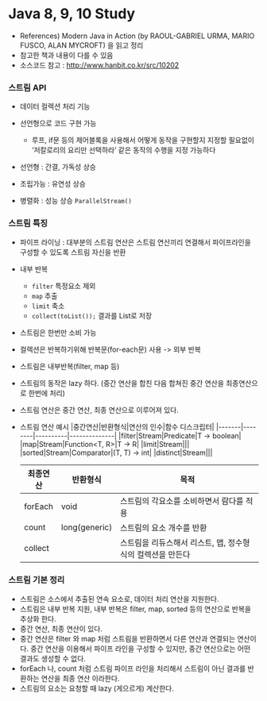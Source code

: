 # Java 8, 9, 10 Study
- References) Modern Java in Action (by RAOUL-GABRIEL URMA, MARIO FUSCO, ALAN MYCROFT) 을 읽고 정리
- 참고한 책과 내용이 다를 수 있음
- 소스코드 참고 : http://www.hanbit.co.kr/src/10202

### 스트림 API

- 데이터 컬렉션 처리 기능

- 선언형으로 코드 구현 가능
  - 루프, if문 등의 제어블록을 사용해서 어떻게 동작을 구현할지 지정할 필요없이 ‘저칼로리의 요리만 선택하라’ 같은 동작의 수행을 지정 가능하다

- 선언형 : 간결, 가독성 상승

- 조립가능 : 유연성 상승

- 병렬화 : 성능 상승 ```ParallelStream()```

### 스트림 특징
  
- 파이프 라이닝 : 대부분의 스트림 연산은 스트림 연산끼리 연결해서 파이프라인을 구성할 수 있도록 스트림 자신을 반환

- 내부 반복
  - ```filter``` 특정요소 제외
  - ```map``` 추출
  - ```limit``` 축소
  - ```collect(toList());``` 결과를 List로 저장

- 스트림은 한번만 소비 가능

- 컬렉션은 반복하기위해 반복문(for-each문) 사용 -> 외부 반복

- 스트림은 내부반복(filter, map 등)

- 스트림의 동작은 lazy 하다. (중간 연산을 합친 다음 합쳐진 중간 연산을 최종연산으로 한번에 처리)

- 스트림 연산은 중간 연산, 최종 연산으로 이루어져 있다.

- 스트림 연산 예시
  |중간연산|반환형식|연산의 인수|함수 디스크립터|
  |-------|--------|----------|--------------|
  |filter|Stream<T>|Predicate<T>|T -> boolean|
  |map|Stream<R>|Function<T, R>|T -> R|
  |limit|Stream<T>|||
  |sorted|Stream<T>|Comparator<T>|(T, T) -> int|
  |distinct|Stream<T>|||
  
  |최종연산|반환형식|목적|
  |--------|-------|------------|
  |forEach|void|스트림의 각요소를 소비하면서 람다를 적용|
  |count|long(generic)|스트림의 요소 개수를 반환|
  |collect||스트림을 리듀스해서 리스트, 맵, 정수형식의 컬렉션을 만든다|
  
### 스트림 기본 정리
  - 스트림은 소스에서 추출된 연속 요소로, 데이터 처리 연산을 지원한다.
  - 스트림은 내부 반복 지원, 내부 반복은 filter, map, sorted 등의 연산으로 반복을 추상화 한다.
  - 중간 연산, 최종 연산이 있다.
  - 중간 연산은 filter 와 map 처럼 스트림을 반환하면서 다른 연산과 연결되는 연산이다. 
    중간 연산을 이용해서 파이프 라인을 구성할 수 있지만, 중간 연산으로는 어떤 결과도 생성할 수 없다.
  - forEach 나, count 처럼 스트림 파이프 라인을 처리해서 스트림이 아닌 결과를 반환하는 연산을 최종 연산 이라한다.
  - 스트림의 요소는 요청할 때 lazy (게으르게) 계산한다.
